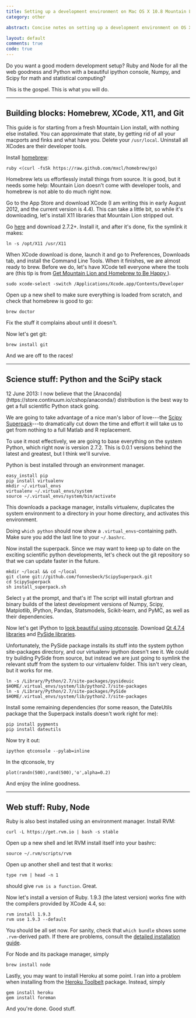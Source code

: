 ```yaml
---
title: Setting up a development environment on Mac OS X 10.8 Mountain Lion
category: other

abstract: Concise notes on setting up a development environment on OS X 10.8 for statistical computing and web development.

layout: default
comments: true
code: true
---
```


Do you want a good modern development setup?
Ruby and Node for all the web goodness and Python with a beautiful ipython console, Numpy, and Scipy for math and statistical computing?

This is the gospel.
This is what you will do.

---

## Building blocks: Homebrew, XCode, X11, and Git

This guide is for starting from a fresh Mountain Lion install, with nothing else installed.
You can approximate that state, by getting rid of all your macports and finks and what have you.
Delete your `/usr/local`.
Uninstall all XCodes are their developer tools.

Install [homebrew](http://mxcl.github.com/homebrew/):

    ruby <(curl -fsSk https://raw.github.com/mxcl/homebrew/go)

Homebrew lets us effortlessly install things from source.
It is good, but it needs some help: Mountain Lion doesn't come with developer tools, and homebrew is not able to do much right now.

Go to the App Store and download XCode (I am writing this in early August 2012, and the current version is 4.4).
This can take a little bit, so while it's downloading, let's install X11 libraries that Mountain Lion stripped out.

Go [here](http://xquartz.macosforge.org/trac/wiki) and download 2.7.2+.
Install it, and after it's done, fix the symlink it makes:

    ln -s /opt/X11 /usr/X11

When XCode download is done, launch it and go to Preferences, Downloads tab, and install the Command Line Tools.
When it finishes, we are almost ready to brew.
Before we do, let's have XCode tell everyone where the tools are (this tip is from [Get Mountain Lion and Homebrew to Be Happy
](https://gist.github.com/1860902)).

    sudo xcode-select -switch /Applications/Xcode.app/Contents/Developer

Open up a new shell to make sure everything is loaded from scratch, and check that homebrew is good to go:

    brew doctor

Fix the stuff it complains about until it doesn't.

Now let's get git:

    brew install git

And we are off to the races!

---

## Science stuff: Python and the SciPy stack

<aside markdown="1">
12 June 2013: I now believe that the [Anaconda](https://store.continuum.io/cshop/anaconda/) distribution is the best way to get a full scientific Python stack going.
</aside>

We are going to take advantage of a nice man's labor of love---the [Scipy Superpack](https://github.com/fonnesbeck/ScipySuperpack)---to dramatically cut down the time and effort it will take us to get from nothing to a full Matlab and R replacement.

To use it most effectively, we are going to base everything on the system Python, which right now is version 2.7.2.
This is 0.0.1 versions behind the latest and greatest, but I think we'll survive.

Python is best installed through an environment manager.

    easy_install pip
    pip install virtualenv
    mkdir ~/.virtual_envs
    virtualenv ~/.virtual_envs/system
    source ~/.virtual_envs/system/bin/activate

This downloads a package manager, installs virtualenv, duplicates the system environment to a directory in your home directory, and activates this environment.

Doing `which python` should now show a `.virtual_envs`-containing path.
Make sure you add the last line to your `~/.bashrc`.

Now install the superpack.
Since we may want to keep up to date on the exciting scientific python developments, let's check out the git repository so that we can update faster in the future.

    mkdir ~/local && cd ~/local
    git clone git://github.com/fonnesbeck/ScipySuperpack.git
    cd ScipySuperpack
    sh install_superpack.sh

Select `y` at the prompt, and that's it!
The script will install gfortran and binary builds of the latest development versions of Numpy, Scipy, Matplotlib, IPython, Pandas, Statsmodels, Scikit-learn, and PyMC, as well as their dependencies.

Now let's get IPython to [look beautiful using qtconsole](http://stronginference.com/post/innovations-in-ipython).
Download [Qt 4.7.4 libraries](http://get.qt.nokia.com/qt/source/qt-mac-opensource-4.7.4.dmg) and [PySide libraries](http://pyside.markus-ullmann.de/pyside-1.1.0-qt47-py27apple.pkg).

Unfortunately, the PySide package installs its stuff into the system python site-packages directory, and our virtualenv ipython doesn't see it.
We could try building PySide from source, but instead we are just going to symlink the relevant stuff from the system to our virtualenv folder.
This isn't very clean, but it works for me.

    ln -s /Library/Python/2.7/site-packages/pysideuic $HOME/.virtual_envs/system/lib/python2.7/site-packages
    ln -s /Library/Python/2.7/site-packages/PySide $HOME/.virtual_envs/system/lib/python2.7/site-packages

Install some remaining dependencies (for some reason, the DateUtils package that the Superpack installs doesn't work right for me):

    pip install pygments
    pip install dateutils

Now try it out:

    ipython qtconsole --pylab=inline

In the qtconsole, try

    plot(randn(500),rand(500),'o',alpha=0.2)

And enjoy the inline goodness.

---

## Web stuff: Ruby, Node

Ruby is also best installed using an environment manager.
Install RVM:

    curl -L https://get.rvm.io | bash -s stable

Open up a new shell and let RVM install itself into your bashrc:

    source ~/.rvm/scripts/rvm

Open up another shell and test that it works:

    type rvm | head -n 1

should give `rvm is a function`.
Great.

Now let's install a version of Ruby.
1.9.3 (the latest version) works fine with the compilers provided by XCode 4.4, so:

    rvm install 1.9.3
    rvm use 1.9.3 --default

You should be all set now.
For sanity, check that `which bundle` shows some `.rvm`-derived path.
If there are problems, consult the [detailed installation guide](https://rvm.io/rvm/install/#explained).

For Node and its package manager, simply

    brew install node

Lastly, you may want to install Heroku at some point.
I ran into a problem when installing from the [Heroku Toolbelt](http://toolbelt.heroku.com) package.
Instead, simply

    gem install heroku
    gem install foreman

And you're done.
Good stuff.
